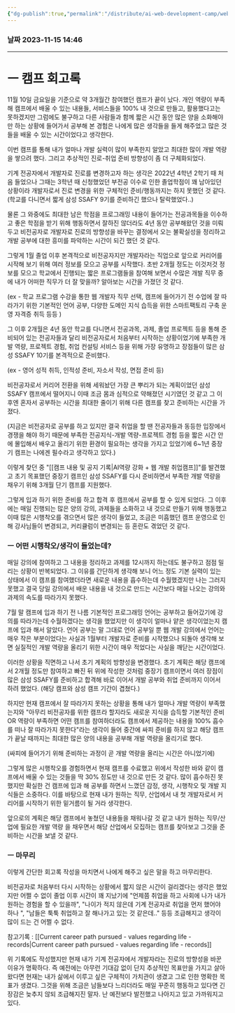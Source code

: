 ```yaml
---
{"dg-publish":true,"permalink":"/distribute/ai-web-development-camp/web-camp-memoir/","noteIcon":""}
---
```


### 날짜 2023-11-15 14:46

-------------------------------

# ㅡ 캠프 회고록

11월 10일 금요일을 기준으로 약 3개월간 참여했던 캠프가 끝이 났다. 개인 역량이 부족해 캠프에서 배울 수 있는 내용들, 서비스들을 100% 내 것으로 만들고, 활용했다고는 못하겠지만 그럼에도 불구하고 다른 사람들과 함께 짧은 시간 동안 많은 양을 소화해야만 하는 상황에 들어가서 공부해 본 경험은 나에게 많은 생각들을 들게 해주었고 많은 것들을 배울 수 있는 시간이었다고 생각한다.
	
이번 캠프를 통해 내가 얼마나 개발 실력이 많이 부족한지 알았고 최대한 많이 개발 역량을 쌓으려 했다. 그리고 추상적인 진로-취업 준비 방향성이 좀 더 구체화되었다.
	
기계 전공자에서 개발자로 진로를 변경하고자 하는 생각은 2022년 4학년 2학기 때 처음 들었으나 그때는 3학년 때 신청했었던 부전공 이수로 인한 졸업학점이 꽤 남아있던 상황이라 개발자로서 진로 변경을 위한 구체적인 준비/행동까지는 하지 못했던 것 같다. 
	(학교를 다니면서 짧게 삼성 SSAFY 9기를 준비하긴 했으나 탈락했었다..)
	
물론 그 와중에도 최대한 남은 학점을 프로그래밍 내용이 들어가는 전공과목들을 이수하고 좋은 학점을 받기 위해 행동하면서 잘하진 않더라도 4년 동안 공부해왔던 것을 미뤄두고 비전공자로 개발자로 진로의 방향성을 바꾸는 결정에서 오는 불확실성을 정리하고 개발 공부에 대한 흥미를 파악하는 시간이 되긴 했던 것 같다.
	
그렇게 1월 졸업 이후 본격적으로 비전공자지만 개발자라는 직업으로 앞으로 커리어를 시작해 보기 위해 여러 정보를 모으고 공부를 시작했다.  초반 2개월 정도는 이것저것 정보를 모으고 학교에서 진행되는 짧은 프로그램들을 참여해 보면서 수많은 개발 직무 중에 내가 어떠한 직무가 더 잘 맞을까? 알아보는 시간을 가졌던 것 같다.
	
(ex - 학교 프로그램 수강을 통한 웹 개발자 직무 선택, 캠프에 들어가기 전 수업에 잘 따라가기 위한 기본적인 언어 공부, 다양한 도메인 지식 습득을 위한 스마트팩토리 구축 운영 자격증 취득 등등 )
	
그 이후 2개월은 4년 동안 학교를 다니면서 전공과목, 과제, 졸업 프로젝트 등을 통해 준비되어 있는 전공자들과 달리 비전공자로서 처음부터 시작하는 상황이었기에 부족한 개발 역량, 프로젝트 경험, 취업 컨설팅 서비스 등을 위해 가장 유명하고 장점들이 많은 삼성 SSAFY 10기를 본격적으로 준비했다.
	  
(ex - 영어 성적 취득, 인적성 준비, 자소서 작성, 면접 준비 등)  
	  
비전공자로서 커리어 전환을 위해 세워놨던 가장 큰 뿌리가 되는 계획이었던 삼성 SSAFY  캠프에서 떨어지니 이때 조금 몸과 심적으로 약해졌던 시기였던 것 같고 그 이후엔 혼자서 공부하는 시간을 최대한 줄이기 위해 다른 캠프를 찾고 준비하는 시간을 가졌다. 
	
(지금은 비전공자로 공부를 하고 있지만 결국 취업을 할 땐 전공자들과 동등한 입장에서 경쟁을 해야 하기 때문에 부족한 전공지식-개발 역량-프로젝트 경험 등을 짧은 시간 안에 몰입해서 배우고 올리기 위한 환경이 필요하는 생각을 가지고 있었기에 6~1년 중장기 캠프는 나에겐 필수라고 생각하고 있다.)
	
이렇게 찾던 중  "[[캠프 내용 및 공지 기록\|AI역량 강화 + 웹 개발 취업캠프]]"를 발견했고 초기 목표했던 중장기 캠프인 삼성 SSAFY를 다시 준비하면서 부족한 개발 역량을 채우기 위해 3개월 단기 캠프를 지원했다.
	
그렇게 입과 하기 위한 준비를 하고 합격 후 캠프에서 공부를 할 수 있게 되었다. 그 이후에는 매일 진행되는 많은 양의 강의, 과제들을 소화하고 내 것으로 만들기 위해 행동했고 이때 많은 시행착오를 겪으면서 많은 생각이 들었고, 조금은 미흡했던 캠프 운영으로 인해 강사님들이 변경되고, 커리큘럼이 변경되는 등 혼란도 겪었던 것 같다.

### ㅡ 어떤 시행착오/생각이 들었는데?
	
매일 강의에 참여하고 그 내용을 정리하고 과제를 12시까지 하는데도 불구하고 점점 밀리는 상황이 반복되었다. 그 이유를 간단하게 생각해 보니 어느 정도 기본 실력이 있는 상태에서 이 캠프를 참여했더라면 새로운 내용을 흡수하는데 수월했겠지만 나는 그러지 못했고 결국 당일 강의에서 배운 내용을 내 것으로 만드는 시간보다 매일 나오는 강의와 과제의 속도를 따라가지 못했다.
	
7월 말 캠프에 입과 하기 전 나름 기본적인 프로그래밍 언어는 공부하고 들어갔기에 강의를 따라가는데 수월하겠다는 생각을 했었지만 이 생각이 얼마나 얕은 생각이었는지 캠프에 입과 해서 알았다. 언어 공부는 말 그대로 언어 공부일 뿐 웹 개발 강의에서 언어는 매우 작은 부분이었다는 사실과 1월부터 개발자로 준비를 시작했으나 되돌아 생각해 보면 실질적인 개발 역량을 올리기 위한 시간이 매우 적었다는 사실을 깨닫는 시간이었다.
	
이러한 상황을 직면하고 나서 초기 계획의 방향성을 변경했다. 초기 계획은 해당 캠프에서 2개월 정도만 참여하고 빠진 뒤 위에 작성한 것처럼 중장기 캠프이면서 여러 장점이 많은 삼성 SSAFY를 준비하고 합격해 바로 이어서 개발 공부와 취업 준비까지 이어서 하려 했었다. (해당 캠프와 삼성 캠프 기간이 겹쳤다.)
	
하지만 현재 캠프에서 잘 따라가지 못하는 상황을 통해 내가 얼마나 개발 역량이 부족했는지와 "아무리 비전공자를 위한 캠프라 할지라도 새로운 지식을 습득할 기본적인 준비 OR 역량이 부족하면 어떤 캠프를 참여하더라도 캠프에서 제공하는 내용을 100% 흡수를 떠나 잘 따라가지 못한다"라는 생각이 들어 중간에 싸피 준비를 하지 않고 해당 캠프가 끝날 때까지는 최대한 많은 양의 내용을 공부해 개발 역량을 올리기로 했다. 
	
(싸피에 들어가기 위해 준비하는 과정이 곧 개발 역량을 올리는 시간은 아니었기에)
	
그렇게 많은 시행착오를 경험하면서 현재 캠프를 수료했고 위에서 작성한 바와 같이 캠프에서 배울 수 있는 것들을 딱 30% 정도만 내 것으로 만든 것 같다. 많이 흡수하진 못했지만 확실한 건 캠프에 입과 해 공부를 하면서 느꼈던 감정, 생각, 시행착오 및 개발 지식들은 소중하다. 이를 바탕으로 현재 내가 원하는 직무, 산업에서 내 첫 개발자로서 커리어를 시작하기 위한 밑거름이 될 거라 생각한다.
	
앞으로의 계획은 해당 캠프에서 놓쳤던 내용들을 채워나갈 것 같고 내가 원하는 직무/산업에 필요한 개발 역량 을 채우면서 해당 산업에서 모집하는 캠프를 찾아보고 그것을 준비하는 시간을 보낼 것 같다.

### ㅡ 마무리 
이렇게 간단한 회고록 작성을 마치면서 나에게 해주고 싶은 말을 하고 마무리한다.
	
비전공자로 처음부터 다시 시작하는 상황에서 짧지 않은 시간이 걸리겠다는 생각은 했었지만 어쩔 수 없이 졸업 이후 시간이 꽤 지났기에 "언제쯤 취업을 하고 사회에 나가 내가 원하는 경험을 할 수 있을까", "나이가 적지 않은데 기계 전공자로 취업을 먼저 했어야 하나 ", "남들은 툭툭 취업하고 잘 해나가고 있는 것 같은데.." 등등  조급해지고 생각이 많이 드는 건 어쩔 수 없다.
	
참고기록 : [[Current career path pursued - values ​​regarding life - records\|Current career path pursued - values ​​regarding life - records]]
	
위 기록에도 작성했지만 현재 내가 기계 전공자에서 개발자라는 진로의 방향성을 바꾼 이유가 명확하다. 즉 예전에는 아무런 기대감 없이 단지 추상적인 목표만을 가지고 살아왔다면 현재는 내가 삶에서 이루고 싶은 구체적이 가치관이 생겼고 그로 인한 명확한 목표가 생겼다. 그것을 위해 조금은 남들보다 느리더라도 매일 꾸준히 행동하고 있다면 긴장감은 늦추지 않되 조급해지진 말자.  난 예전보다 발전했고 나아지고 있고 가까워지고 있다.


